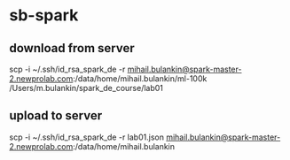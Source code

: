 # sb-spark

## download from server
scp -i ~/.ssh/id_rsa_spark_de -r mihail.bulankin@spark-master-2.newprolab.com:/data/home/mihail.bulankin/ml-100k /Users/m.bulankin/spark_de_course/lab01

## upload to server
scp -i ~/.ssh/id_rsa_spark_de -r lab01.json mihail.bulankin@spark-master-2.newprolab.com:/data/home/mihail.bulankin
